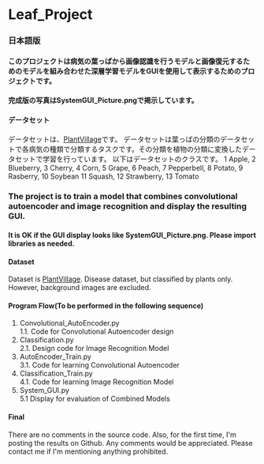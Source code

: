 # Leaf_Project
### 日本語版
#### このプロジェクトは病気の葉っぱから画像認識を行うモデルと画像復元するためのモデルを組み合わせた深層学習モデルをGUIを使用して表示するためのプロジェクトです。
#### 完成版の写真はSystemGUI_Picture.pngで掲示しています。

#### データセット
データセットは、[PlantVillage](https://data.mendeley.com/datasets/tywbtsjrjv/1)です。
データセットは葉っぱの分類のデータセットで各病気の種類で分類するタスクです。その分類を植物の分類に変換したデータセットで学習を行っています。
以下はデータセットのクラスです。
1 Apple, 2 Blueberry, 3 Cherry, 4 Corn, 5 Grape, 6 Peach, 7 Pepperbell, 8 Potato, 9 Rasberry, 10 Soybean
11 Squash, 12 Strawberry, 13 Tomato

### The project is to train a model that combines convolutional autoencoder and image recognition and display the resulting GUI.
#### It is OK if the GUI display looks like SystemGUI_Picture.png. Please import libraries as needed.

#### Dataset
Dataset is [PlantVillage](https://data.mendeley.com/datasets/tywbtsjrjv/1).
Disease dataset, but classified by plants only. However, background images are excluded.

#### Program Flow(To be performed in the following sequence)
1. Convolutional_AutoEncoder.py<br>
   1.1. Code for Convolutional Autoencoder design<br>
2. Classification.py<br>
   2.1. Design code for Image Recognition Model<br>
3. AutoEncoder_Train.py<br>
   3.1. Code for learning Convolutional Autoencoder<br>
4. Classification_Train.py<br>
   4.1. Code for learning Image Recognition Model<br>
5. System_GUI.py<br>
   5.1 Display for evaluation of Combined Models<br>

#### Final
There are no comments in the source code.
Also, for the first time, I'm posting the results on Github. Any comments would be appreciated. Please contact me if I'm mentioning anything prohibited.
